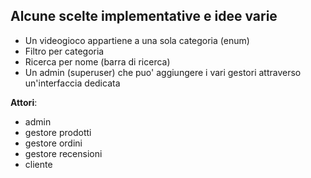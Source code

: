 ## Alcune scelte implementative e idee varie
* Un videogioco appartiene a una sola categoria (enum)
* Filtro per categoria
* Ricerca per nome (barra di ricerca)
* Un admin (superuser) che puo' aggiungere i vari gestori attraverso un'interfaccia dedicata

**Attori**:
- admin
- gestore prodotti
- gestore ordini
- gestore recensioni
- cliente